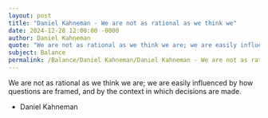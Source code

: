 ```yaml
---
layout: post
title: "Daniel Kahneman - We are not as rational as we think we"
date: 2024-12-28 12:00:00 -0000
author: Daniel Kahneman
quote: "We are not as rational as we think we are; we are easily influenced by how questions are framed, and by the context in which decisions are made."
subject: Balance
permalink: /Balance/Daniel Kahneman/Daniel Kahneman - We are not as rational as we think we
---
```


We are not as rational as we think we are; we are easily influenced by how questions are framed, and by the context in which decisions are made.

- Daniel Kahneman
